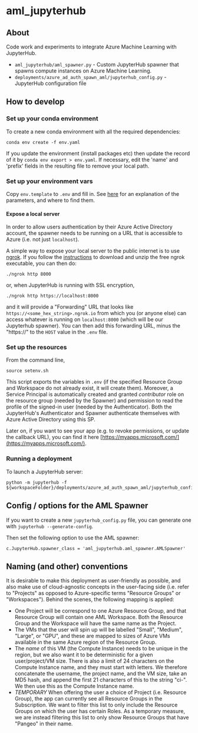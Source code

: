 # aml_jupyterhub

## About

Code work and experiments to integrate Azure Machine Learning with JupyterHub.
* `aml_jupyterhub/aml_spawner.py` - Custom JupyterHub spawner that spawns compute instances on Azure Machine Learning.
* `deployments/azure_ad_auth_spawn_aml/jupyterhub_config.py` - JupyterHub configuration file

## How to develop

### Set up your conda environment
To create a new conda environment with all the required dependencies:
```
conda env create -f env.yaml
```
If you update the environment (install packages etc) then update the record of it by `conda env export > env.yaml`.
If necessary, edit the 'name' and 'prefix' fields in the resulting file to remove your local path.

### Set up your environment vars
Copy `env.template` to `.env` and fill in. See [here](environmentvars.md) for an explanation of the parameters, and where to find them.

#### Expose a local server
In order to allow users authentication by their Azure Active Directory account, the spawner needs to be running on a URL that is accessible to Azure (i.e. not just `localhost`).

A simple way to expose your local server to the public internet is to use [ngrok](https://ngrok.com/).  If you follow the [instructions](https://dashboard.ngrok.com/get-started/setup) to download and unzip the free ngrok executable, you can then do:
```
./ngrok http 8000
```
or, when JupyterHub is running with SSL encryption,
```
./ngrok http https://localhost:8000
```
and it will provide a "Forwarding" URL that looks like `https://<some_hex_string>.ngrok.io` from which you (or anyone else) can access whatever is running on `localhost:8000` (which will be our Jupyterhub spawner).
You can then add this forwarding URL, minus the "https://" to the `HOST` value in the `.env` file.

### Set up the resources
From the command line,
```
source setenv.sh
```
This script exports the variables in `.env` (if the specified Resource Group and Workspace do not already exist, it will create them). Moreover, a Service Principal is automatically created and granted *contributor* role on the resource group (needed by the Spawner) and permission to read the profile of the signed-in user (needed by the Authenticator). Both the JupyterHub's Authenticator and Spawner authenticate themselves with Azure Active Directory using this SP.

Later on, if you want to see your app (e.g. to revoke permissions, or update the callback URL), you can find it here [https://myapps.microsoft.com/](https://myapps.microsoft.com/).

### Running a deployment
To launch a JupyterHub server:
```
python -m jupyterhub -f ${workspaceFolder}/deployments/azure_ad_auth_spawn_aml/jupyterhub_config.py
```

## Config / options for the AML Spawner
If you want to create a new `jupyterhub_config.py` file, you can generate one with `jupyterhub --generate-config`.

Then set the following option to use the AML spawner:

`c.JupyterHub.spawner_class = 'aml_jupyterhub.aml_spawner.AMLSpawner'`


## Naming (and other) conventions

It is desirable to make this deployment as user-friendly as possible, and also make use of cloud-agnostic concepts in the user-facing side (i.e. refer to "Projects" as opposed to Azure-specific terms "Resource Groups" or "Workspaces").
Behind the scenes, the following mapping is applied:

 * One Project will be correspond to one Azure Resource Group, and that Resource Group will contain one AML Workspace.  Both the Resource Group and the Workspace will have the same name as the Project.
 * The VMs that the user will spin up will be labelled "Small", "Medium", "Large", or "GPU", and these are mapped to sizes of Azure VMs available in the same Azure region of the Resource Group.
 * The *name* of this VM (the Compute Instance) needs to be unique in the region, but we also want it to be deterministic for a given user/project/VM size.  There is also a limit of 24 characters on the Compute Instance name, and they must start with letters.  We therefore concatenate the username, the project name, and the VM size, take an MD5 hash, and append the first 21 characters of this to the string "ci-".  We then use this as the Compute Instance name.
 * *TEMPORARY* When offering the user a choice of Project (i.e. Resource Group), the app can currently see all Resource Groups in the Subscription.   We want to filter this list to only include the Resource Groups on which the user has certain Roles.   As a temporary measure, we are instead filtering this list to only show Resource Groups that have "Pangeo" in their name.